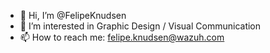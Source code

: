 - 👋 Hi, I’m @FelipeKnudsen
- 👀 I’m interested in Graphic Design / Visual Communication
- 📫 How to reach me: felipe.knudsen@wazuh.com

<!---
FelipeKnudsen/FelipeKnudsen is a ✨ special ✨ repository because its `README.md` (this file) appears on your GitHub profile.
You can click the Preview link to take a look at your changes.
--->
